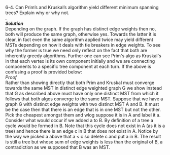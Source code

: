 6-4. Can Prim’s and Kruskal’s algorithm yield different minimum spanning trees? Explain why or why not.   
.   
***Solution***   
Depending on the graph. If the graph has distinct edge weights then no, both will produce the same graph, otherwise yes. Towards the latter
it is clear, in fact even the same algorithm applied twice may yield different MSTs depending on how it deals with tie breakers in edge weights.
To see why the former is true we need only reflect on the fact that both are inherently greedy algorithms. Further one can see Prim's algo
as Kruskal's in that each vertex is its own component initially and we are connecting components to a specific tree component at each turn.
If the above is confusing a proof is provided below:   
*Proof*   
Rather than showing directly that both Prim and Kruskal must converge towards the same MST in distinct edge weighted graph G we show
instead that G as described above must have only one distinct MST from which it follows that both algos converge to the same MST.
Suppose that we have a graph G with distinct edge weights with two distinct MST A and B. It must be the case then that there is an edge that 
is in one MST but not the other. Pick the cheapest amongst them and wlog suppose it is in A and label it a. 
Consider what would occur if we added a to B. By definition of a tree a cycle would be formed in B. 
Note that this cycle does not exist in A (as it is a tree) and hence there is an edge c in B that does not exist in A. Notice by the way
we picked a above that a < c so delete c and put a in B. The result is still a tree but whose sum of edge weights is less than the original
of B, a contradiction as we supposed that B was an MST.
